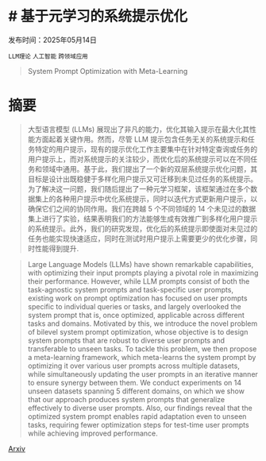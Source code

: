 # # 基于元学习的系统提示优化

发布时间：2025年05月14日

`LLM理论` `人工智能` `跨领域应用`

> System Prompt Optimization with Meta-Learning

# 摘要

> 大型语言模型 (LLMs) 展现出了非凡的能力，优化其输入提示在最大化其性能方面起着关键作用。然而，尽管 LLM 提示包含任务无关的系统提示和任务特定的用户提示，现有的提示优化工作主要集中在针对特定查询或任务的用户提示上，而对系统提示的关注较少，而优化后的系统提示可以在不同任务和领域中通用。基于此，我们提出了一个新的双层系统提示优化问题，其目标是设计出既稳健于多样化用户提示又可迁移到未见过任务的系统提示。为了解决这一问题，我们随后提出了一种元学习框架，该框架通过在多个数据集上的各种用户提示中优化系统提示，同时以迭代方式更新用户提示，以确保它们之间的协同作用。我们在跨越 5 个不同领域的 14 个未见过的数据集上进行了实验，结果表明我们的方法能够生成有效推广到多样化用户提示的系统提示。此外，我们的研究发现，优化后的系统提示即使面对未见过的任务也能实现快速适应，同时在测试时用户提示上需要更少的优化步骤，同时性能得到提升.

> Large Language Models (LLMs) have shown remarkable capabilities, with optimizing their input prompts playing a pivotal role in maximizing their performance. However, while LLM prompts consist of both the task-agnostic system prompts and task-specific user prompts, existing work on prompt optimization has focused on user prompts specific to individual queries or tasks, and largely overlooked the system prompt that is, once optimized, applicable across different tasks and domains. Motivated by this, we introduce the novel problem of bilevel system prompt optimization, whose objective is to design system prompts that are robust to diverse user prompts and transferable to unseen tasks. To tackle this problem, we then propose a meta-learning framework, which meta-learns the system prompt by optimizing it over various user prompts across multiple datasets, while simultaneously updating the user prompts in an iterative manner to ensure synergy between them. We conduct experiments on 14 unseen datasets spanning 5 different domains, on which we show that our approach produces system prompts that generalize effectively to diverse user prompts. Also, our findings reveal that the optimized system prompt enables rapid adaptation even to unseen tasks, requiring fewer optimization steps for test-time user prompts while achieving improved performance.

[Arxiv](https://arxiv.org/abs/2505.09666)